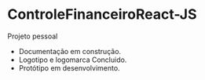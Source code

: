 # ControleFinanceiroReact-JS
 Projeto pessoal
- Documentação em construção.
- Logotipo e logomarca Concluido.
- Protótipo em desenvolvimento.